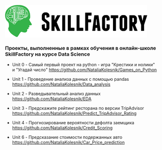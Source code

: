 ![Иллюстрация к проекту](https://github.com/NataliaKolesnik/SkillFactory_Projects/blob/master/skillfactory_logo.png)


### Проекты, выполненные в рамках обучения в онлайн-школе SkillFactory на курсе Data Science


* Unit 0 - Самый первый проект на python - игра "Крестики и нолики" и "Угадай число"
https://github.com/NataliaKolesnik/Games_on_Python

* Unit 1 - Проведение анализа данных с помощью pandas 
https://github.com/NataliaKolesnik/Data_analysis

* Unit 2 - Разведывательный анализ данных 
https://github.com/NataliaKolesnik/EDA

* Unit 3 - Предскажите рейтинг ресторана по версии TripAdvisor 
https://github.com/NataliaKolesnik/Predict_TripAdvisor_Rating

* Unit 4 - Прогнозирование вероятности дефолта заемщика 
https://github.com/NataliaKolesnik/Credit_Scoring

* Unit 6 - Предсказание стоимости подержанных авто
https://github.com/NataliaKolesnik/Car_Price_prediction

